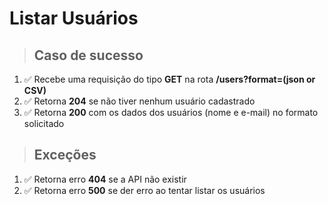 # Listar Usuários

> ## Caso de sucesso

1. ✅ Recebe uma requisição do tipo **GET** na rota **/users?format=(json or CSV)**
2. ✅ Retorna **204** se não tiver nenhum usuário cadastrado
3. ✅ Retorna **200** com os dados dos usuários (nome e e-mail) no formato solicitado

> ## Exceções

1. ✅ Retorna erro **404** se a API não existir
2. ✅ Retorna erro **500** se der erro ao tentar listar os usuários